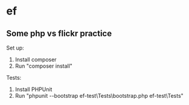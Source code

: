 ef
==

Some php vs flickr practice
---------------------------

Set up:

1. Install composer
2. Run "composer install"

Tests:

1. Install PHPUnit
2. Run "phpunit --bootstrap ef-test\Tests\bootstrap.php ef-test\Tests"
